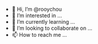- 👋 Hi, I’m @rooychou
- 👀 I’m interested in ...
- 🌱 I’m currently learning ...
- 💞️ I’m looking to collaborate on ...
- 📫 How to reach me ...

<!---
rooychou/rooychou is a ✨ special ✨ repository because its `README.md` (this file) appears on your GitHub profile.
You can click the Preview link to take a look at your changes.
--->
